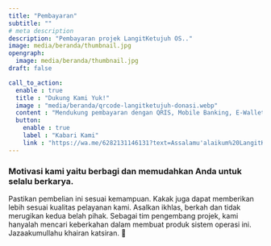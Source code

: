 ```yaml
---
title: "Pembayaran"
subtitle: ""
# meta description
description: "Pembayaran projek LangitKetujuh OS.."
image: media/beranda/thumbnail.jpg
opengraph:
  image: media/beranda/thumbnail.jpg
draft: false

call_to_action:
  enable : true
  title : "Dukung Kami Yuk!"
  image : "media/beranda/qrcode-langitketujuh-donasi.webp"
  content : "Mendukung pembayaran dengan QRIS, Mobile Banking, E-Wallet seperti OVO, GoPay, LinkAja, DANA, Shopee Pay, WeChat Pay, Jenius dan E-wallet lainnya. (NMID: ID1021067117882)"
  button:
    enable : true
    label : "Kabari Kami"
    link : "https://wa.me/6282131146131?text=Assalamu'alaikum%20LangitKetujuh.%0ASaya%20mau%20konfirmasi%20pembayaran%20atas%20nama:%20"
---
```


### Motivasi kami yaitu berbagi dan memudahkan Anda untuk selalu berkarya.

Pastikan pembelian ini sesuai kemampuan. Kakak juga dapat memberikan lebih sesuai kualitas pelayanan kami. Asalkan ikhlas, berkah dan tidak merugikan kedua belah pihak. Sebagai tim pengembang projek, kami hanyalah mencari keberkahan dalam membuat produk sistem operasi ini.
Jazaakumullahu khairan katsiran. 🙏
